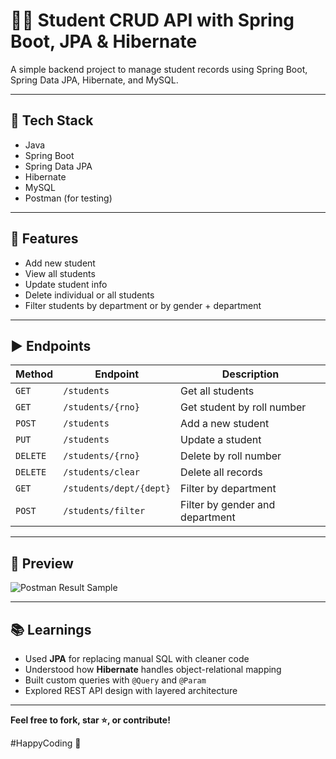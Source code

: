 # 🧑‍🎓 Student CRUD API with Spring Boot, JPA & Hibernate

A simple backend project to manage student records using Spring Boot, Spring Data JPA, Hibernate, and MySQL.

---

## 🔧 Tech Stack

- Java
- Spring Boot
- Spring Data JPA
- Hibernate
- MySQL
- Postman (for testing)

---

## 📌 Features

- Add new student  
- View all students  
- Update student info  
- Delete individual or all students  
- Filter students by department or by gender + department

---

## ▶️ Endpoints

| Method | Endpoint                | Description                         |
|--------|-------------------------|-------------------------------------|
| `GET`  | `/students`             | Get all students                    |
| `GET`  | `/students/{rno}`       | Get student by roll number          |
| `POST` | `/students`             | Add a new student                   |
| `PUT`  | `/students`             | Update a student                    |
| `DELETE` | `/students/{rno}`     | Delete by roll number               |
| `DELETE` | `/students/clear`     | Delete all records                  |
| `GET`  | `/students/dept/{dept}` | Filter by department                |
| `POST` | `/students/filter`      | Filter by gender and department     |

---


## 📸 Preview

![Postman Result Sample](put-your-image-link-here)

---

## 📚 Learnings

- Used **JPA** for replacing manual SQL with cleaner code  
- Understood how **Hibernate** handles object-relational mapping  
- Built custom queries with `@Query` and `@Param`  
- Explored REST API design with layered architecture

---


**Feel free to fork, star ⭐, or contribute!**

#HappyCoding 🚀


